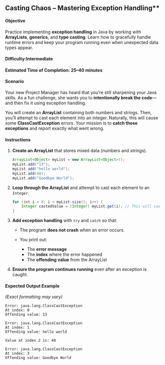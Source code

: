 ## Casting Chaos – Mastering Exception Handling**
#### Objective

Practice implementing **exception handling** in Java by working with **ArrayLists**, **generics**, and **type casting**. Learn how to gracefully handle runtime errors and keep your program running even when unexpected data types appear.
#### Difficulty:Intermediate
#### Estimated Time of Completion: 25–40 minutes

#### Scenario

Your new Project Manager has heard that you’re still sharpening your Java skills. As a fun challenge, she wants you to **intentionally break the code**—and then fix it using exception handling.

You will create an **ArrayList** containing both numbers and strings. Then, you’ll attempt to cast each element into an integer. Naturally, this will cause some **ClassCastException** errors. Your mission is to **catch those exceptions** and report exactly what went wrong.

#### Instructions

1. **Create an ArrayList** that stores mixed data (numbers and strings).

   ```java
   ArrayList<Object> myList = new ArrayList<Object>();
   myList.add("13");
   myList.add("hello world");
   myList.add(48);
   myList.add("Goodbye World");
   ```

2. **Loop through the ArrayList** and attempt to cast each element to an `Integer`.

   ```java
   for (int i = 0; i < myList.size(); i++) {
       Integer castedValue = (Integer) myList.get(i); // This will cause trouble!
   }
   ```

3. **Add exception handling** with `try` and `catch` so that:

   * The program **does not crash** when an error occurs.
   * You print out:

     * The **error message**
     * The **index** where the error happened
     * The **offending value** from the ArrayList

4. **Ensure the program continues running** even after an exception is caught.


#### Expected Output Example

*(Exact formatting may vary)*

```
Error: java.lang.ClassCastException
At index: 0
Offending value: 13

Error: java.lang.ClassCastException
At index: 1
Offending value: hello world

Value at index 2 is: 48

Error: java.lang.ClassCastException
At index: 3
Offending value: Goodbye World
```